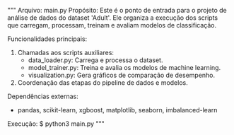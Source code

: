"""
Arquivo: main.py
Propósito: Este é o ponto de entrada para o projeto de análise de dados do dataset 'Adult'. 
Ele organiza a execução dos scripts que carregam, processam, treinam e avaliam modelos de classificação.

Funcionalidades principais:
1. Chamadas aos scripts auxiliares:
   - data_loader.py: Carrega e processa o dataset.
   - model_trainer.py: Treina e avalia os modelos de machine learning.
   - visualization.py: Gera gráficos de comparação de desempenho.
2. Coordenação das etapas do pipeline de dados e modelos.

Dependências externas:
- pandas, scikit-learn, xgboost, matplotlib, seaborn, imbalanced-learn

Execução:
$ python3 main.py
"""
